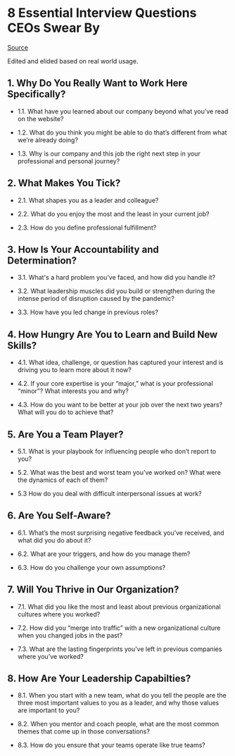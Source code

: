 # 8 Essential Interview Questions CEOs Swear By

[Source](https://sloanreview.mit.edu/article/eight-essential-interview-questions-ceos-swear-by/?post=fbleadgen&utm_source=facebook&utm_medium=paid&utm_campaign=EmailGrowth25&utm_id=6301981532000&utm_content=6578232342600&utm_term=6301981532600)

Edited and elided based on real world usage.


## 1. Why Do You Really Want to Work Here Specifically?

* 1.1. What have you learned about our company beyond what you’ve read on the website?

* 1.2. What do you think you might be able to do that’s different from what we’re already doing?

* 1.3. Why is our company and this job the right next step in your professional and personal journey?


## 2. What Makes You Tick?

* 2.1. What shapes you as a leader and colleague?

* 2.2. What do you enjoy the most and the least in your current job? 

* 2.3. How do you define professional fulfillment?


## 3. How Is Your Accountability and Determination?

* 3.1. What's a hard problem you’ve faced, and how did you handle it?

* 3.2. What leadership muscles did you build or strengthen during the intense period of disruption caused by the pandemic?

* 3.3. How have you led change in previous roles?


## 4. How Hungry Are You to Learn and Build New Skills?

* 4.1. What idea, challenge, or question has captured your interest and is driving you to learn more about it now?
    
* 4.2. If your core expertise is your “major,” what is your professional “minor”? What interests you and why?

* 4.3. How do you want to be better at your job over the next two years? What will you do to achieve that?


## 5. Are You a Team Player?

* 5.1. What is your playbook for influencing people who don’t report to you?

* 5.2. What was the best and worst team you’ve worked on? What were the dynamics of each of them?

* 5.3 How do you deal with difficult interpersonal issues at work?


## 6. Are You Self-Aware?

* 6.1. What’s the most surprising negative feedback you’ve received, and what did you do about it?
  
* 6.2. What are your triggers, and how do you manage them?

* 6.3. How do you challenge your own assumptions?


## 7. Will You Thrive in Our Organization?

* 7.1. What did you like the most and least about previous organizational cultures where you worked?

* 7.2. How did you “merge into traffic” with a new organizational culture when you changed jobs in the past?

* 7.3. What are the lasting fingerprints you’ve left in previous companies where you’ve worked?


## 8. How Are Your Leadership Capabilties?

* 8.1. When you start with a new team, what do you tell the people are the three most important values to you as a leader, and why those values are important to you?
   
* 8.2. When you mentor and coach people, what are the most common themes that come up in those conversations?

* 8.3. How do you ensure that your teams operate like true teams?
